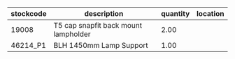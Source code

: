 |stockcode|description|quantity|location|
|---------|-----------|--------|--------|
|19008|T5 cap snapfit back mount lampholder|2.00||
|46214_P1|BLH 1450mm Lamp Support|1.00||

